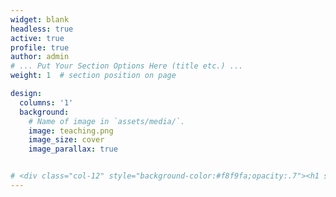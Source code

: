 ```yaml
---
widget: blank
headless: true
active: true
profile: true 
author: admin
# ... Put Your Section Options Here (title etc.) ...
weight: 1  # section position on page

design:
  columns: '1'
  background:
    # Name of image in `assets/media/`.
    image: teaching.png
    image_size: cover
    image_parallax: true


# <div class="col-12" style="background-color:#f8f9fa;opacity:.7"><h1 style="color:#343a40;text-align: center" id="book-a-scientist">Book a Scientist</h1><h2 style="color:#343a40" id="interested-in-any-of-my-science-data-or-methods-do-you-have-an-idea-for-interesting-collaborations-are-you-looking-for-a-speaker-or-a-scientific-consultant-or-do-you-rather-need-help-in-statistics-to-finish-a-thesis-or-paper-lets-chat-i-might-be-able-to-help">Interested in any of my Science, Data or Methods? Do you have an idea for interesting Collaborations? Are you looking for a Speaker or a Scientific Consultant? Or do you rather need help in Statistics to finish a thesis or paper? Let’s chat, I might be able to help!  </h2></div>
---
```


#

##

##

##

##
